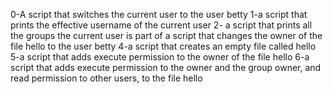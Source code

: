 0-A script that switches the current user to the user betty
1-a script that prints the effective username of the current user
2- a script that prints all the groups the current user is part of
a script that changes the owner of the file hello to the user betty
4-a script that creates an empty file called hello
5-a script that adds execute permission to the owner of the file hello
6-a script that adds execute permission to the owner and the group owner, and read permission to other users, to the file hello
